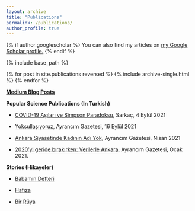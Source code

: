 ```yaml
---
layout: archive
title: "Publications"
permalink: /publications/
author_profile: true
---
```


{% if author.googlescholar %}
  You can also find my articles on <u><a href="{{author.googlescholar}}">my Google Scholar profile</a>.</u>
{% endif %}

{% include base_path %}

{% for post in site.publications reversed %}
  {% include archive-single.html %}
{% endfor %}

[**Medium Blog Posts**](https://medium.com/@ozancanozdemir)

**Popular Science Publications (In Turkish)**

+ [COVID-19 Aşıları ve Simpson Paradoksu](https://sarkac.org/2021/09/covid-19-asilari-ve-simpson-paradoksu/), Sarkaç, 4 Eylül 2021

+ [Yoksullaşıyoruz](https://ayrancim.org.tr/?p=9234), Ayrancım Gazetesi, 16 Eylül 2021

+ [Ankara Siyasetinde Kadının Adı Yok](https://ayrancim.org.tr/?p=8915), Ayrancım Gazetesi, Nisan 2021

+ [2020’yi geride bırakırken: Verilerle Ankara](https://ayrancim.org.tr/?p=8626), Ayrancım Gazetesi, Ocak 2021.


**Stories (Hikayeler)**

+ [Babamın Defteri](https://spektif.wordpress.com/2019/08/16/babamin-defteri/)

+ [Hafıza](https://spektif.wordpress.com/2018/11/05/hafiza/)

+ [Bir Rüya](https://spektif.wordpress.com/2017/02/26/bir-ruya/)
